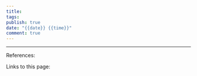 ```yaml
---
title: 
tags: 
publish: true
date: "{{date}} {{time}}"
comment: true
---
```


---

References:

Links to this page:
